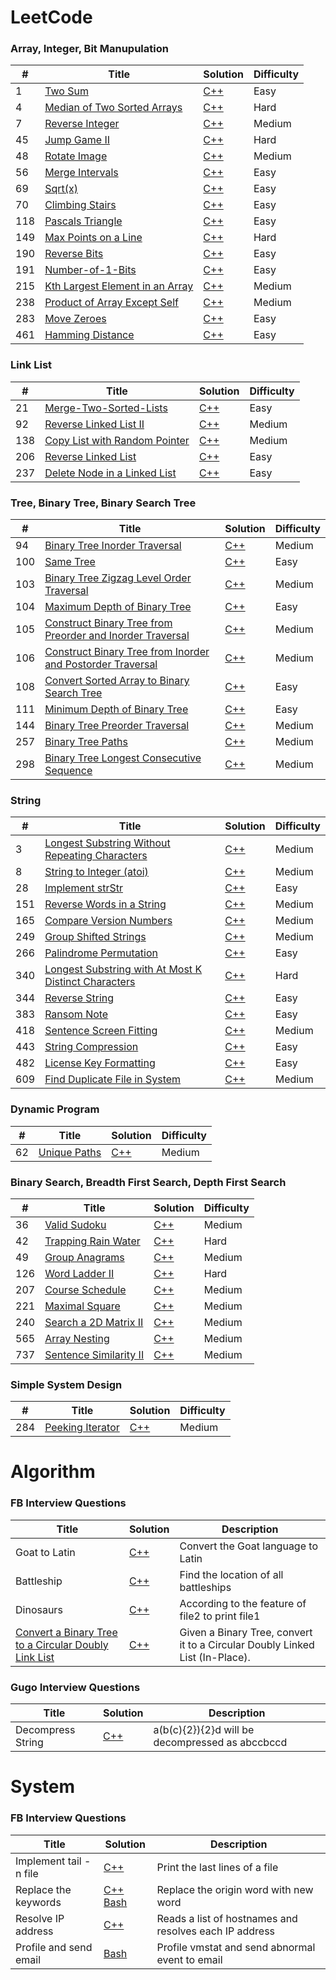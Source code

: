 LeetCode
========

### Array, Integer, Bit Manupulation

| # | Title | Solution | Difficulty |
|---| ----- | -------- | ---------- |
|1|[Two Sum](https://leetcode.com/problems/two-sum/description/) | [C++](./leetcode/apple/1-Two-Sum.cpp)|Easy|
|4|[Median of Two Sorted Arrays]() | [C++](./leetcode/apple/4-Median-of-Two-Sorted-Arrays.cpp)|Hard|
|7|[Reverse Integer](https://leetcode.com/problems/sqrtx/) | [C++](./leetcode/apple/7-Reverse-Integer.cpp)|Medium|
|45| [Jump Game II](https://leetcode.com/problems/find-duplicate-file-in-system/description/) |[C++](./leetcode/apple/extend/45-Jump-Game-II-Hard.cpp) | Hard |
|48|[Rotate Image](https://leetcode.com/problems/rotate-image/description/) | [C++](./leetcode/apple/48-Rotate-Image.cpp)|Medium|
|56| [Merge Intervals](https://leetcode.com/problems/find-duplicate-file-in-system/description/) |[C++](./leetcode/apple/extend/56-Merge-Intervals-Easy.cpp) | Easy |
|69|[Sqrt(x)](https://leetcode.com/problems/sqrtx/) | [C++](./leetcode/apple/69-Sqrtx.cpp)|Easy|
|70|[Climbing Stairs](https://leetcode.com/problems/climbing-stairs/description/) | [C++](./leetcode/apple/70-Climbing-Stairs.cpp)|Easy|
|118|[Pascals Triangle](https://leetcode.com/problems/two-sum/description/) | [C++](./leetcode/apple/118-Pascals-Triangle.cpp)|Easy|
|149|[Max Points on a Line](https://leetcode.com/problems/two-sum/description/) | [C++](./leetcode/apple/149-Max-Points-on-a-Line.cpp)|Hard|
|190|[Reverse Bits](https://leetcode.com/problems/reverse-bits/description/) | [C++](./leetcode/apple/190-Reverse-Bits.cpp)|Easy|
|191|[Number-of-1-Bits](https://leetcode.com/problems/reverse-bits/description/) | [C++](./leetcode/apple/191-Number-of-1-Bits.cpp)|Easy|
|215|[Kth Largest Element in an Array](https://leetcode.com/problems/kth-largest-element-in-an-array/description/) | [C++](./leetcode/apple/215-Kth-Largest-Element-in-an-Array.cpp)|Medium|
|238|[Product of Array Except Self](https://leetcode.com/problems/product-of-array-except-self/description/) | [C++](./leetcode/apple/238-Product-of-Array-Except-Self.cpp)|Medium|
|283| [Move Zeroes](https://leetcode.com/problems/longest-substring-without-repeating-characters/description/) |[C++](./leetcode/apple/extend/283-Move-Zeroes-Easy.cpp) | Easy |
|461|[Hamming Distance](https://leetcode.com/problems/hamming-distance/description/) | [C++](./leetcode/apple/461-Hamming-Distance.cpp)|Easy|

### Link List

| # | Title | Solution | Difficulty |
|---| ----- | -------- | ---------- |
|21|[Merge-Two-Sorted-Lists](https://leetcode.com/problems/reverse-linked-list/description/) | [C++](./leetcode/apple/21-Merge-Two-Sorted-Lists.cpp)|Easy|
|92|[Reverse Linked List II](https://leetcode.com/problems/sentence-similarity-ii/description/) | [C++](./leetcode/apple/92-Reverse-Linked-List-II.cpp)|Medium|
|138| [Copy List with Random Pointer](https://leetcode.com/problems/palindrome-permutation/description/) |[C++](./leetcode/apple/extend/138-Copy-List-with-Random-Pointer.cpp) | Medium |
|206|[Reverse Linked List](https://leetcode.com/problems/reverse-linked-list/description/) | [C++](./leetcode/apple/206-Reverse-Linked-List.cpp)|Easy|
|237|[Delete Node in a Linked List](https://leetcode.com/problems/delete-node-in-a-linked-list/description/) | [C++](./leetcode/apple/237-Delete-Node-in-a-Linked-List.cpp)|Easy|



### Tree, Binary Tree, Binary Search Tree

| # | Title | Solution | Difficulty |
|---| ----- | -------- | ---------- |
|94|[Binary Tree Inorder Traversal](https://leetcode.com/problems/binary-tree-inorder-traversal) | [C++](./leetcode/tree/94-Binary-Tree-Inorder-Traversal.cpp)|Medium|
|100|[Same Tree](https://leetcode.com/problems/same-tree/) | [C++](./leetcode/tree/100-Same-Tree.cpp)|Easy|
|103|[Binary Tree Zigzag Level Order Traversal](https://leetcode.com/problems/binary-tree-zigzag-level-order-traversal/) | [C++](./leetcode/tree/103-Binary-Tree-Zigzag-Level-Order-Traversal.cpp)|Medium|
|104|[Maximum Depth of Binary Tree](https://leetcode.com/problems/maximum-depth-of-binary-tree) | [C++](./leetcode/tree/104-Maximum-Depth-of-Binary-Tree.cpp)|Easy|
|105|[Construct Binary Tree from Preorder and Inorder Traversal](https://leetcode.com/problems/construct-binary-tree-from-preorder-and-inorder-traversal/) | [C++](./leetcode/tree/105-Construct-Binary-Tree-from-Preorder-and-Inorder-Traversal.cpp)|Medium|
|106|[Construct Binary Tree from Inorder and Postorder Traversal](https://leetcode.com/problems/construct-binary-tree-from-inorder-and-postorder-traversal) | [C++](./leetcode/tree/106-Construct-Binary-Tree-from-Inorder-and-Postorder-Traversal.cpp)|Medium|
|108|[Convert Sorted Array to Binary Search Tree](https://leetcode.com/problems/convert-sorted-array-to-binary-search-tree) | [C++](./leetcode/tree/108-Convert-Sorted-Array-to-Binary-Search-Tree.cpp)|Easy|
|111|[Minimum Depth of Binary Tree](https://leetcode.com/problems/minimum-depth-of-binary-tree) | [C++](./leetcode/tree/111-Minimum-Depth-of-Binary-Tree.cpp)|Easy|
|144|[Binary Tree Preorder Traversal](https://leetcode.com/problems/binary-tree-preorder-traversal/description/) | [C++](./leetcode/tree/144-Binary-Tree-Preorder-Traversal.cpp)|Medium|
|257|[Binary Tree Paths](https://leetcode.com/problems/search-a-2d-matrix-ii/description/) | [C++](./leetcode/apple/257-Binary-Tree-Paths.cpp)|Medium|
|298|[Binary Tree Longest Consecutive Sequence](https://leetcode.com/problems/binary-tree-longest-consecutive-sequence/description/) | [C++](./leetcode/tree/298-Binary-Tree-Longest-Consecutive-Sequence.cpp)|Medium|

### String

| # | Title | Solution | Difficulty |
|---| ----- | -------- | ---------- |
|3| [Longest Substring Without Repeating Characters](https://leetcode.com/problems/longest-substring-without-repeating-characters/description/) |[C++](./leetcode/apple/extend/3-Longest-Substring-Without-Repeating-Characters-Medium.cpp) | Medium |
|8|[String to Integer (atoi)](https://leetcode.com/problems/find-duplicate-file-in-system/description/) |[C++](./leetcode/apple/extend/8-String-to-Integer-(atoi)-Medium.cpp) | Medium |
|28|[Implement strStr](https://leetcode.com/problems/implement-strstr) | [C++](./leetcode/apple/28-Implement-strStr.cpp)|Easy|
|151|[Reverse Words in a String](https://leetcode.com/problems/reverse-words-in-a-string/description/) | [C++](./leetcode/apple/151-Reverse-Words-in-a-String.cpp)|Medium|
|165|[Compare Version Numbers](https://leetcode.com/problems/compare-version-numbers/description/) | [C++](./leetcode/apple/165-Compare-Version-Numbers.cpp)|Medium|
|249| [Group Shifted Strings](https://leetcode.com/problems/palindrome-permutation/description/) |[C++](./leetcode/apple/extend/249-Group-Shifted-Strings-Medium.cpp) | Medium |
|266| [Palindrome Permutation](https://leetcode.com/problems/palindrome-permutation/description/) |[C++](./leetcode/apple/extend/266-Palindrome-Permutation.Easy.cpp) | Easy |
|340|[Longest Substring with At Most K Distinct Characters](https://leetcode.com/problems/longest-substring-with-at-most-k-distinct-characters/description/) | [C++](./leetcode/string/340-Longest-Substring-with-At-Most-K-Distinct-Characters.cpp)|Hard|
|344| [Reverse String](https://leetcode.com/problems/reverse-string/description/) |[C++](./leetcode/apple/extend/344-Reverse-String-Easy.cpp) | Easy |
|383|[Ransom Note](https://leetcode.com/problems/ransom-note/description/) | [C++](./leetcode/apple/383-Ransom-Note.cpp)|Easy|
|418|[Sentence Screen Fitting](https://leetcode.com/problems/sentence-screen-fitting/description/) | [C++](./leetcode/string/418-Sentence-Screen-Fitting.cpp)|Medium|
|443|[String Compression](https://leetcode.com/problems/string-compression/description/) |[C++](./leetcode/apple/extend/443-String-Compression-Easy.cpp) | Easy |
|482|[License Key Formatting](https://leetcode.com/problems/license-key-formatting/description/) | [C++](./leetcode/string/482-License-Key-Formatting.cpp)|Easy|
|609| [Find Duplicate File in System](https://leetcode.com/problems/find-duplicate-file-in-system/description/) |[C++](./leetcode/apple/extend/609-Find-Duplicate-File-in-System-Medium.cpp) | Medium |



### Dynamic Program

| # | Title | Solution | Difficulty |
|---| ----- | -------- | ---------- |
| 62 | [Unique Paths](https://leetcode.com/problems/unique-paths/) | [C++](./leetcode/dp/62-Unique-Paths.cpp) | Medium |


### Binary Search, Breadth First Search, Depth First Search

| # | Title | Solution | Difficulty |
|---| ----- | -------- | ---------- |
|36|[Valid Sudoku](https://leetcode.com/problems/valid-sudoku/description/) | [C++](./leetcode/apple/36-Valid-Sudoku.cpp)|Medium|
|42|[Trapping Rain Water](https://leetcode.com/problems/trapping-rain-water/description/) | [C++](./leetcode/apple/42-Trapping-Rain-Water.cpp)|Hard|
|49|[Group Anagrams](https://leetcode.com/problems/find-duplicate-file-in-system/description/) |[C++](./leetcode/apple/extend/49-Group-Anagrams-Medium.cpp) | Medium |
|126| [Word Ladder II](https://leetcode.com/problems/palindrome-permutation/description/) |[C++](./leetcode/apple/extend/126-Word-Ladder-II-Hard.cpp) | Hard |
|207|[Course Schedule](https://leetcode.com/problems/reverse-linked-list/description/) | [C++](./leetcode/apple/207-Course-Schedule.cpp)|Medium|
|221|[Maximal Square](https://leetcode.com/problems/maximal-square/description/) | [C++](./leetcode/apple/221-Maximal-Square.cpp)|Medium|
|240|[Search a 2D Matrix II](https://leetcode.com/problems/search-a-2d-matrix-ii/description/) | [C++](./leetcode/apple/240-Search-a-2D-Matrix-II.cpp)|Medium|
|565|[Array Nesting](https://leetcode.com/problems/rotate-image/description/) | [C++](./leetcode/apple/565-Array-Nesting.cpp)|Medium|
|737|[Sentence Similarity II](https://leetcode.com/problems/sentence-similarity-ii/description/) | [C++](./leetcode/apple/737-Sentence-Similarity-II.cpp)|Medium|


### Simple System Design

| # | Title | Solution | Difficulty |
|---| ----- | -------- | ---------- |
|284|[Peeking Iterator](https://leetcode.com/problems/peeking-iterator/description/) | [C++](./leetcode/apple/284-Peeking-Iterator.cpp)|Medium|


Algorithm
========

### FB Interview Questions


|   Title  | Solution | Description |
| -------- | -------- | -------- |
| Goat to Latin | [C++](./algorithm/FB/Goat_to_Latin.cpp) | Convert the Goat language to Latin |
| Battleship | [C++](./algorithm/FB/battleship.cpp)| Find the location of all battleships |
| Dinosaurs | [C++](./algorithm/FB/dinosaurs.cpp)| According to the feature of file2 to print file1 |
| [Convert a Binary Tree to a Circular Doubly Link List](https://www.geeksforgeeks.org/convert-a-binary-tree-to-a-circular-doubly-link-list/) | [C++](./algorithm/FB/BST-CTLL.cpp)| Given a Binary Tree, convert it to a Circular Doubly Linked List (In-Place). |

### Gugo Interview Questions

|   Title  | Solution | Description |
| -------- | -------- | -------- |
| Decompress String | [C++](./algorithm/Gugo/decompress-string.cpp) | a(b(c){2}){2}d will be decompressed as abccbccd |

System
========

### FB Interview Questions

|   Title  | Solution | Description |
| -------- | -------- |  -------- |
| Implement tail -n file | [C++](./system/FB/implement_tail.cpp) | Print the last lines of a file |
| Replace the keywords | [C++](./system/FB/implement_file_replace.cpp) [Bash](./system/FB/replace.sh) | Replace the origin word with new word |
| Resolve IP address | [C++](./system/FB/resolve.cpp) | Reads a list of hostnames and resolves each IP address |
| Profile and send email | [Bash](./system/FB/sendemail.sh) | Profile vmstat and send abnormal event to email |
